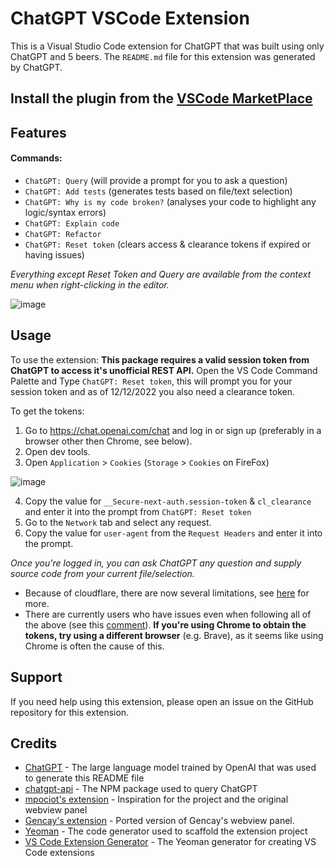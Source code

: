 # ChatGPT VSCode Extension

This is a Visual Studio Code extension for ChatGPT that was built using only ChatGPT and 5 beers.
The `README.md` file for this extension was generated by ChatGPT.

## Install the plugin from the [VSCode MarketPlace](https://marketplace.visualstudio.com/items?itemName=JayBarnes.chatgpt-vscode-plugin)

## Features
#### Commands:
- `ChatGPT: Query` (will provide a prompt for you to ask a question)
- `ChatGPT: Add tests` (generates tests based on file/text selection)
- `ChatGPT: Why is my code broken?` (analyses your code to highlight any logic/syntax errors)
- `ChatGPT: Explain code`
- `ChatGPT: Refactor`
- `ChatGPT: Reset token` (clears access & clearance tokens if expired or having issues)

*Everything except Reset Token and Query are available from the context menu when right-clicking in the editor.*


![image](https://user-images.githubusercontent.com/38425102/206071229-f017247e-831b-4e42-8c1a-914851da392f.png)

## Usage

To use the extension:
**This package requires a valid session token from ChatGPT to access it's unofficial REST API.**
Open the VS Code Command Palette and Type `ChatGPT: Reset token`, this will prompt you for your session token and as of 12/12/2022 you also need a clearance token.

To get the tokens:

1. Go to https://chat.openai.com/chat and log in or sign up (preferably in a browser other then Chrome, see below).
2. Open dev tools.
3. Open `Application` > `Cookies` (`Storage` > `Cookies` on FireFox)
   
![image](https://user-images.githubusercontent.com/38425102/207054121-dc87c625-a2f8-4ad6-92b7-9a52684d525c.png)
   
4. Copy the value for `__Secure-next-auth.session-token` & `cl_clearance` and enter it into the prompt from `ChatGPT: Reset token`
5. Go to the `Network` tab and select any request.
6. Copy the value for `user-agent` from the `Request Headers` and enter it into the prompt.

*Once you're logged in, you can ask ChatGPT any question and supply source code from your current file/selection.*

- Because of cloudflare, there are now several limitations, see [here](https://github.com/timkmecl/chatgpt-vscode#update-december-12-2022) for more.
- There are currently users who have issues even when following all of the above (see this [comment](https://github.com/timkmecl/chatgpt-vscode/issues/4#issuecomment-1350562961)). **If you're using Chrome to obtain the tokens, try using a different browser** (e.g. Brave), as it seems like using Chrome is often the cause of this.

## Support
If you need help using this extension, please open an issue on the GitHub repository for this extension.

## Credits
- [ChatGPT](https://chat.openai.com/chat) - The large language model trained by OpenAI that was used to generate this README file
- [chatgpt-api](https://github.com/transitive-bullshit/chatgpt-api/) - The NPM package used to query ChatGPT
- [mpociot's extension](https://github.com/mpociot/chatgpt-vscode) - Inspiration for the project and the original webview panel
- [Gencay's extension](https://github.com/gencay/vscode-chatgpt) - Ported version of Gencay's webview panel.
- [Yeoman](https://yeoman.io/) - The code generator used to scaffold the extension project
- [VS Code Extension Generator](https://github.com/Microsoft/vscode-generator-code) - The Yeoman generator for creating VS Code extensions
